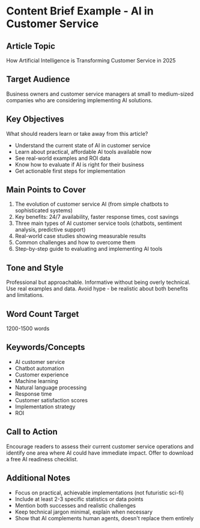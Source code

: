 # Content Brief Example - AI in Customer Service

## Article Topic
How Artificial Intelligence is Transforming Customer Service in 2025

## Target Audience
Business owners and customer service managers at small to medium-sized companies who are considering implementing AI solutions.

## Key Objectives
What should readers learn or take away from this article?
- Understand the current state of AI in customer service
- Learn about practical, affordable AI tools available now
- See real-world examples and ROI data
- Know how to evaluate if AI is right for their business
- Get actionable first steps for implementation

## Main Points to Cover
1. The evolution of customer service AI (from simple chatbots to sophisticated systems)
2. Key benefits: 24/7 availability, faster response times, cost savings
3. Three main types of AI customer service tools (chatbots, sentiment analysis, predictive support)
4. Real-world case studies showing measurable results
5. Common challenges and how to overcome them
6. Step-by-step guide to evaluating and implementing AI tools

## Tone and Style
Professional but approachable. Informative without being overly technical. Use real examples and data. Avoid hype - be realistic about both benefits and limitations.

## Word Count Target
1200-1500 words

## Keywords/Concepts
- AI customer service
- Chatbot automation
- Customer experience
- Machine learning
- Natural language processing
- Response time
- Customer satisfaction scores
- Implementation strategy
- ROI

## Call to Action
Encourage readers to assess their current customer service operations and identify one area where AI could have immediate impact. Offer to download a free AI readiness checklist.

## Additional Notes
- Focus on practical, achievable implementations (not futuristic sci-fi)
- Include at least 2-3 specific statistics or data points
- Mention both successes and realistic challenges
- Keep technical jargon minimal, explain when necessary
- Show that AI complements human agents, doesn't replace them entirely


